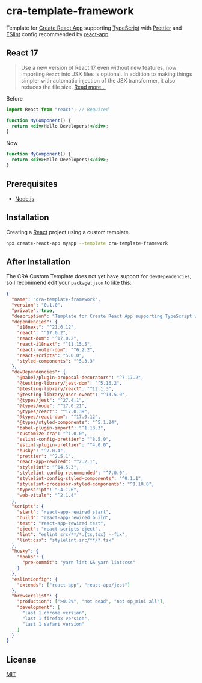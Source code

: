 # cra-template-framework

Template for [Create React App](https://create-react-app.dev) supporting [TypeScript](https://www.typescriptlang.org) with [Prettier](https://prettier.io) and [ESlint](https://eslint.org) config recommended by [react-app](https://www.npmjs.com/package/eslint-config-react-app).

## React 17

> Use a new version of React 17 even without new features, now importing `React` into JSX files is optional.
> In addition to making things simpler with automatic injection of the JSX transformer, it also reduces the file size. [Read more...](https://reactjs.org/blog/2020/10/20/react-v17.html)

Before

```jsx
import React from "react"; // Required

function MyComponent() {
  return <div>Hello Developers!</div>;
}
```

Now

```jsx
function MyComponent() {
  return <div>Hello Developers!</div>;
}
```

## Prerequisites

- [Node.js](https://nodejs.org)

## Installation

Creating a [React](https://reactjs.org) project using a custom template.

```sh
npx create-react-app myapp --template cra-template-framework
```

## After Installation

The CRA Custom Template does not yet have support for `devDependencies`, so I recommend edit your `package.json` to like this:

```json
{
  "name": "cra-template-framework",
  "version": "0.1.0",
  "private": true,
  "description": "Template for Create React App supporting TypeScript with Prettier and ESlint config recommended by react-app.",
  "dependencies": {
    "i18next": "^21.6.12",
    "react": "^17.0.2",
    "react-dom": "^17.0.2",
    "react-i18next": "^11.15.5",
    "react-router-dom": "^6.2.2",
    "react-scripts": "5.0.0",
    "styled-components": "^5.3.3"
  },
  "devDependencies": {
    "@babel/plugin-proposal-decorators": "^7.17.2",
    "@testing-library/jest-dom": "^5.16.2",
    "@testing-library/react": "^12.1.3",
    "@testing-library/user-event": "^13.5.0",
    "@types/jest": "^27.4.1",
    "@types/node": "^17.0.21",
    "@types/react": "^17.0.39",
    "@types/react-dom": "^17.0.12",
    "@types/styled-components": "^5.1.24",
    "babel-plugin-import": "^1.13.3",
    "customize-cra": "^1.0.0",
    "eslint-config-prettier": "^8.5.0",
    "eslint-plugin-prettier": "^4.0.0",
    "husky": "^7.0.4",
    "prettier": "^2.5.1",
    "react-app-rewired": "^2.2.1",
    "stylelint": "^14.5.3",
    "stylelint-config-recommended": "^7.0.0",
    "stylelint-config-styled-components": "^0.1.1",
    "stylelint-processor-styled-components": "^1.10.0",
    "typescript": "~4.1.6",
    "web-vitals": "^2.1.4"
  },
  "scripts": {
    "start": "react-app-rewired start",
    "build": "react-app-rewired build",
    "test": "react-app-rewired test",
    "eject": "react-scripts eject",
    "lint": "eslint src/**/*.{ts,tsx} --fix",
    "lint:css": "stylelint src/**/*.tsx"
  },
  "husky": {
    "hooks": {
      "pre-commit": "yarn lint && yarn lint:css"
    }
  },
  "eslintConfig": {
    "extends": ["react-app", "react-app/jest"]
  },
  "browserslist": {
    "production": [">0.2%", "not dead", "not op_mini all"],
    "development": [
      "last 1 chrome version",
      "last 1 firefox version",
      "last 1 safari version"
    ]
  }
}
```

## License

[MIT](https://choosealicense.com/licenses/mit)
